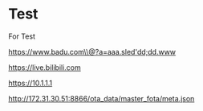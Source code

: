 # Test
For Test

https://www.badu.com\\@?a=aaa.sled'dd;dd.www


https://live.bilibili.com

https://10.1.1.1

http://172.31.30.51:8866/ota_data/master_fota/meta.json
